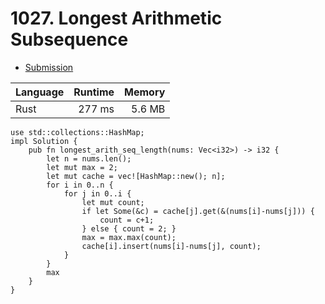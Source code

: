 # 1027. Longest Arithmetic Subsequence
- [Submission](https://leetcode.com/submissions/detail/1261150692/)

| Language | Runtime | Memory |
| :-       |       -:|      -:|
| Rust | 277 ms | 5.6 MB |
```
use std::collections::HashMap;
impl Solution {
    pub fn longest_arith_seq_length(nums: Vec<i32>) -> i32 {
        let n = nums.len();
        let mut max = 2;
        let mut cache = vec![HashMap::new(); n];
        for i in 0..n {
            for j in 0..i {
                let mut count;
                if let Some(&c) = cache[j].get(&(nums[i]-nums[j])) {
                    count = c+1;
                } else { count = 2; }
                max = max.max(count);
                cache[i].insert(nums[i]-nums[j], count);
            }
        }
        max
    }
}
```
